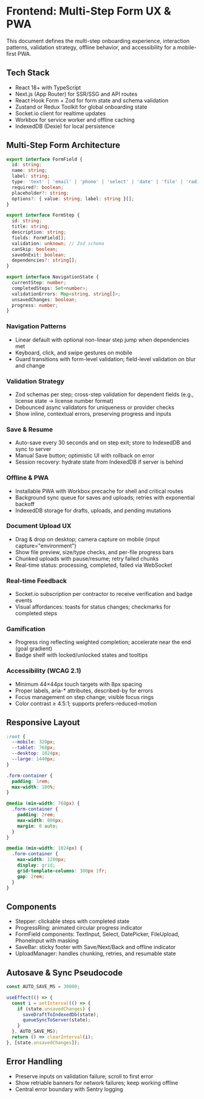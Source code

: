 # Frontend: Multi-Step Form UX & PWA

This document defines the multi-step onboarding experience, interaction patterns, validation strategy, offline behavior, and accessibility for a mobile-first PWA.

## Tech Stack

- React 18+ with TypeScript
- Next.js (App Router) for SSR/SSG and API routes
- React Hook Form + Zod for form state and schema validation
- Zustand or Redux Toolkit for global onboarding state
- Socket.io client for realtime updates
- Workbox for service worker and offline caching
- IndexedDB (Dexie) for local persistence

## Multi-Step Form Architecture

```ts
export interface FormField {
  id: string;
  name: string;
  label: string;
  type: 'text' | 'email' | 'phone' | 'select' | 'date' | 'file' | 'radio' | 'checkbox';
  required?: boolean;
  placeholder?: string;
  options?: { value: string; label: string }[];
}

export interface FormStep {
  id: string;
  title: string;
  description: string;
  fields: FormField[];
  validation: unknown; // Zod schema
  canSkip: boolean;
  saveOnExit: boolean;
  dependencies?: string[];
}

export interface NavigationState {
  currentStep: number;
  completedSteps: Set<number>;
  validationErrors: Map<string, string[]>;
  unsavedChanges: boolean;
  progress: number;
}
```

### Navigation Patterns

- Linear default with optional non-linear step jump when dependencies met
- Keyboard, click, and swipe gestures on mobile
- Guard transitions with form-level validation; field-level validation on blur and change

### Validation Strategy

- Zod schemas per step; cross-step validation for dependent fields (e.g., license state -> license number format)
- Debounced async validators for uniqueness or provider checks
- Show inline, contextual errors, preserving progress and inputs

### Save & Resume

- Auto-save every 30 seconds and on step exit; store to IndexedDB and sync to server
- Manual Save button; optimistic UI with rollback on error
- Session recovery: hydrate state from IndexedDB if server is behind

### Offline & PWA

- Installable PWA with Workbox precache for shell and critical routes
- Background sync queue for saves and uploads; retries with exponential backoff
- IndexedDB storage for drafts, uploads, and pending mutations

### Document Upload UX

- Drag & drop on desktop; camera capture on mobile (input capture="environment")
- Show file preview, size/type checks, and per-file progress bars
- Chunked uploads with pause/resume; retry failed chunks
- Real-time status: processing, completed, failed via WebSocket

### Real-time Feedback

- Socket.io subscription per contractor to receive verification and badge events
- Visual affordances: toasts for status changes; checkmarks for completed steps

### Gamification

- Progress ring reflecting weighted completion; accelerate near the end (goal gradient)
- Badge shelf with locked/unlocked states and tooltips

### Accessibility (WCAG 2.1)

- Minimum 44×44px touch targets with 8px spacing
- Proper labels, aria-* attributes, described-by for errors
- Focus management on step change; visible focus rings
- Color contrast ≥ 4.5:1; supports prefers-reduced-motion

## Responsive Layout

```css
:root {
  --mobile: 320px;
  --tablet: 768px;
  --desktop: 1024px;
  --large: 1440px;
}

.form-container {
  padding: 1rem;
  max-width: 100%;
}

@media (min-width: 768px) {
  .form-container {
    padding: 2rem;
    max-width: 800px;
    margin: 0 auto;
  }
}

@media (min-width: 1024px) {
  .form-container {
    max-width: 1200px;
    display: grid;
    grid-template-columns: 300px 1fr;
    gap: 2rem;
  }
}
```

## Components

- Stepper: clickable steps with completed state
- ProgressRing: animated circular progress indicator
- FormField components: TextInput, Select, DatePicker, FileUpload, PhoneInput with masking
- SaveBar: sticky footer with Save/Next/Back and offline indicator
- UploadManager: handles chunking, retries, and resumable state

## Autosave & Sync Pseudocode

```ts
const AUTO_SAVE_MS = 30000;

useEffect(() => {
  const i = setInterval(() => {
    if (state.unsavedChanges) {
      saveDraftToIndexedDb(state);
      queueSyncToServer(state);
    }
  }, AUTO_SAVE_MS);
  return () => clearInterval(i);
}, [state.unsavedChanges]);
```

## Error Handling

- Preserve inputs on validation failure; scroll to first error
- Show retriable banners for network failures; keep working offline
- Central error boundary with Sentry logging

